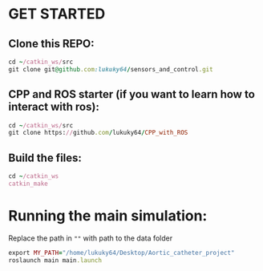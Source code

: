 # GET STARTED

## Clone this REPO:
```Ruby
cd ~/catkin_ws/src
git clone git@github.com:lukuky64/sensors_and_control.git
```

## CPP and ROS starter (if you want to learn how to interact with ros):
```ruby
cd ~/catkin_ws/src
git clone https://github.com/lukuky64/CPP_with_ROS
```

## Build the files:
```ruby
cd ~/catkin_ws
catkin_make
```

# Running the main simulation:
Replace the path in `""` with path to the data folder
```ruby
export MY_PATH="/home/lukuky64/Desktop/Aortic_catheter_project"
roslaunch main main.launch
````
